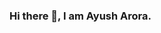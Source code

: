 ### Hi there 👋, I am Ayush Arora.

<!--
**aroraayush/aroraayush** is a ✨ _special_ ✨ repository because its `README.md` (this file) appears on your GitHub profile.

Here are some ideas to get you started:

- 🔭 I’m currently working on ML/DL related projects.
- 🌱 I’m currently learning Machine Learning and Deep Learning algorithms.
- 👯 I’m looking to collaborate on backend, cloud or DevOps related projects.
- 💬 Ask me about Backend (NodeJS/ Java/Python), Cloud, Big Data or System Design related queries.
- 📫 How to reach me : Ping me at: ayusharora009@gmail.com
- 😄 Pronouns: He/His/Him
- ⚡ Fun fact: I am a Software Nerd.
-->

